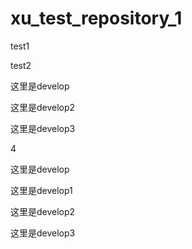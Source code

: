 # xu_test_repository_1
test1

test2

这里是develop

这里是develop2

这里是develop3

4

这里是develop

这里是develop1

这里是develop2

这里是develop3
